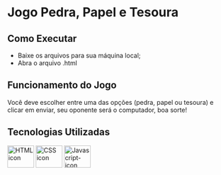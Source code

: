 # Jogo Pedra, Papel e Tesoura

## Como Executar
- Baixe os arquivos para sua máquina local;
- Abra o arquivo .html

## Funcionamento do Jogo
Você deve escolher entre uma das opções (pedra, papel ou tesoura) e clicar em enviar, seu oponente será o computador, boa sorte!

## Tecnologias Utilizadas
<img align="center" alt="HTML icon" height="50" width="60" src="https://cdn.jsdelivr.net/gh/devicons/devicon@latest/icons/html5/html5-original-wordmark.svg">
<img align="center" alt="CSS icon" height="50" width="60" src="https://cdn.jsdelivr.net/gh/devicons/devicon@latest/icons/css3/css3-original-wordmark.svg">
<img align="center" alt="Javascript-icon" height="50" width="60" src="https://cdn.jsdelivr.net/gh/devicons/devicon@latest/icons/javascript/javascript-original.svg">